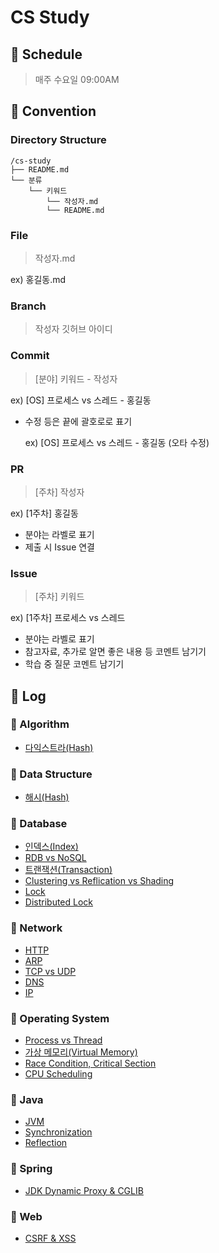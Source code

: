 # CS Study

## 📅 Schedule

> 매주 수요일 09:00AM

## 🔑 Convention

### Directory Structure

```
/cs-study
├── README.md
└── 분류
    └── 키워드
        └── 작성자.md
        └── README.md
```

### File

> 작성자.md

ex) 홍길동.md

### Branch

> 작성자 깃허브 아이디

### Commit

> [분야] 키워드 - 작성자

ex) [OS] 프로세스 vs 스레드 - 홍길동

- 수정 등은 끝에 괄호로로 표기

  ex) [OS] 프로세스 vs 스레드 - 홍길동 (오타 수정)

### PR

> [주차] 작성자

ex) [1주차] 홍길동

- 분야는 라벨로 표기
- 제출 시 Issue 연결

### Issue

> [주차] 키워드

ex) [1주차] 프로세스 vs 스레드

- 분야는 라벨로 표기
- 참고자료, 추가로 알면 좋은 내용 등 코멘트 남기기
- 학습 중 질문 코멘트 남기기

## 📝 Log

### 📌 Algorithm

- [다익스트라(Hash)](Algorithm/Dijkstra)

### 📌 Data Structure

- [해시(Hash)](Data%20Structure/Hash)

### 📌 Database

- [인덱스(Index)](Database/Index)
- [RDB vs NoSQL](Database/RDB%20vs%20NoSQL)
- [트랜잭션(Transaction)](Database/Transaction)
- [Clustering vs Reflication vs Shading](Database/Clustering%20vs%20Reflication%20vs%20Shading)
- [Lock](Database/Lock)
- [Distributed Lock](Database/Distributed%20Lock)

### 📌 Network

- [HTTP](Network/HTTP)
- [ARP](Network/ARP)
- [TCP vs UDP](Network/TCP%20vs%20UDP)
- [DNS](Network/DNS)
- [IP](Network/IP)

### 📌 Operating System

- [Process vs Thread](Operating%20System/Process%20vs%20Thread)
- [가상 메모리(Virtual Memory)](Operating%20System/Virtual%20Memory)
- [Race Condition, Critical Section](Operating%20System/Race%20Condition,%20Critical%20Section)
- [CPU Scheduling](Operating%20System/CPU%20Scheduling)

### 📌 Java

- [JVM](Java/JVM)
- [Synchronization](Java/Synchronization)
- [Reflection](Java/Reflection)

### 📌 Spring

- [JDK Dynamic Proxy & CGLIB](Spring/JDK%20Dynamic%20Proxy%20&%20CGLIB)

### 📌 Web

- [CSRF & XSS](Web/CSRF%20&%20XSS)